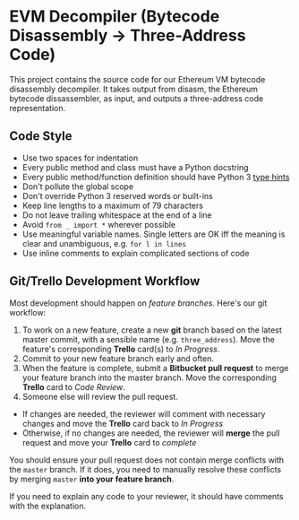 # EVM Decompiler (Bytecode Disassembly -> Three-Address Code)

This project contains the source code for our Ethereum VM bytecode disassembly decompiler. It takes output from disasm, the Ethereum bytecode dissassembler, as input, and outputs a three-address code representation.

## Code Style

- Use two spaces for indentation
- Every public method and class must have a Python docstring
- Every public method/function definition should have Python 3 [type hints](https://docs.python.org/3/library/typing.html)
- Don't pollute the global scope
- Don't override Python 3 reserved words or built-ins
- Keep line lengths to a maximum of 79 characters
- Do not leave trailing whitespace at the end of a line
- Avoid `from _ import *` wherever possible
- Use meaningful variable names. Single letters are OK iff the meaning is clear and unambiguous, e.g. `for l in lines`
- Use inline comments to explain complicated sections of code

## Git/Trello Development Workflow

Most development should happen on *feature branches*. Here's our git workflow:

1. To work on a new feature, create a new **git** branch based on the latest master commit, with a sensible name (e.g. `three_address`). Move the feature's corresponding **Trello** card(s) to *In Progress*.
2. Commit to your new feature branch early and often.
3. When the feature is complete, submit a **Bitbucket pull request** to merge your feature branch into the master branch. Move the corresponding **Trello** card to *Code Review*.
4. Someone else will review the pull request.
  - If changes are needed, the reviewer will comment with necessary changes and move the **Trello** card back to *In Progress*
  - Otherwise, if no changes are needed, the reviewer will **merge** the pull request and move your **Trello** card to *complete*
    
You should ensure your pull request does not contain merge conflicts with the `master` branch. If it does, you need to manually resolve these conflicts by merging `master` **into your feature branch**.

If you need to explain any code to your reviewer, it should have comments with the explanation.